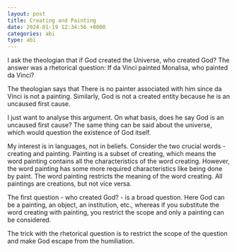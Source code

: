 ```yaml
---
layout: post
title: Creating and Painting
date: 2024-01-19 12:34:56 +0000
categories: abi
type: abi
---
```


<div class="abi">	
I ask the theologian that if God created the Universe, who created God?
The answer was a rhetorical question: If da Vinci painted Monalisa, who painted da Vinci?

The theologian says that There is no painter associated with him since da Vinci is not a painting. Similarly, God is not a created entity because he is an uncaused first cause.

I just want to analyse this argument. On what basis, does he say God is an uncaused first cause? The same thing can be said about the universe, which would question the existence of God itself. 

My interest is in languages, not in beliefs. Consider the two crucial words - creating and painting. Painting is a subset of creating, which means the word painting contains all the characteristics of the word creating. However, the word painting has some more required characteristics like being done by paint. The word painting restricts the meaning of the word creating. All paintings are creations, but not vice versa.

The first question - who created God? - is a broad question. Here God can be a painting, an object, an institution, etc., whereas if you substitute the word creating with painting, you restrict the scope and only a painting can be considered.

The trick with the rhetorical question is to restrict the scope of the question and make God escape from the humiliation. 
</div>
